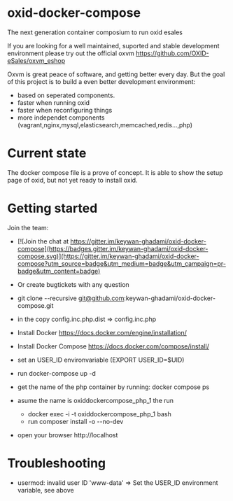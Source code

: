 oxid-docker-compose
===================

The next generation container composium to run oxid esales

If you are looking for a well maintained, suported and stable development environment please try out the official
oxvm https://github.com/OXID-eSales/oxvm_eshop

Oxvm is great peace of software, and getting better every day. But the goal of this project is to build a even better development environment: 
- based on seperated components.
- faster when running oxid
- faster when reconfiguring things
- more independet components (vagrant,nginx,mysql,elasticsearch,memcached,redis...,php)

Current state
=============

The docker compose file is a prove of concept.
It is able to show the setup page of oxid, but not yet ready to install oxid.

Getting started
===============
Join the team:
* [![Join the chat at https://gitter.im/keywan-ghadami/oxid-docker-compose](https://badges.gitter.im/keywan-ghadami/oxid-docker-compose.svg)](https://gitter.im/keywan-ghadami/oxid-docker-compose?utm_source=badge&utm_medium=badge&utm_campaign=pr-badge&utm_content=badge)
* Or create bugtickets with any question


* git clone --recursive git@github.com:keywan-ghadami/oxid-docker-compose.git
* in the copy config.inc.php.dist => config.inc.php 
* Install Docker https://docs.docker.com/engine/installation/
* Install Docker Compose https://docs.docker.com/compose/install/
* set an USER_ID environvariable (EXPORT USER_ID=$UID)  
* run docker-compose up -d
* get the name of the php container by running: docker compose ps
* asume the name is oxiddockercompose_php_1 the run
  * docker exec -i -t oxiddockercompose_php_1 bash
  * run composer install -o --no-dev
* open your browser http://localhost

Troubleshooting
=============
* usermod: invalid user ID 'www-data' => Set the USER_ID environment variable, see above



